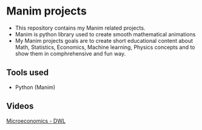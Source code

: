 # Manim projects

- This repository contains my Manim related projects.
- Manim is python library used to create smooth mathematical animations
- My Manim projects goals are to create short educational content about Math, Statistics, Economics, Machine learning, Physics concepts and to show them in comphrehensive and fun way.


## Tools used
- Python (Manim)


## Videos
[Microeconomics - DWL](https://youtube.com/shorts/Q2WvEXcufqc?feature=share)
